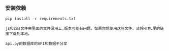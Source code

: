 

### 安装依赖
```
pip install -r requirements.txt
```

``` 
js和css文件夹里面的文件没用上,版本可能有问题。如果你想使用这些文件，请将HTML里的链接下载到本地。
```

```
api.py的数据库的API和数据不分享
```

